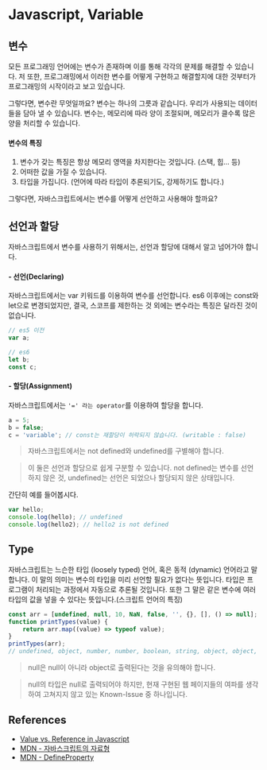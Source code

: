 # Javascript, Variable

## 변수
모든 프로그래밍 언어에는 변수가 존재하며 이를 통해 각각의 문제를 해결할 수 있습니다.
저 또한, 프로그래밍에서 이러한 변수를 어떻게 구현하고 해결할지에 대한 것부터가 프로그래밍의 시작이라고 보고 있습니다.

그렇다면, 변수란 무엇일까요? 변수는 하나의 그릇과 같습니다. 우리가 사용되는 데이터들을 담아 낼 수 있습니다.
변수는, 메모리에 따라 양이 조절되며, 메모리가 클수록 많은 양을 처리할 수 있습니다.

#### 변수의 특징
1. 변수가 갖는 특징은 항상 메모리 영역을 차지한다는 것입니다. (스택, 힙... 등)
2. 어떠한 값을 가질 수 있습니다.
3. 타입을 가집니다. (언어에 따라 타입이 추론되기도, 강제하기도 합니다.)

그렇다면, 자바스크립트에서는 변수를 어떻게 선언하고 사용해야 할까요?

## 선언과 할당
자바스크립트에서 변수를 사용하기 위해서는, 선언과 할당에 대해서 알고 넘어가야 합니다.

#### - 선언(Declaring)
자바스크립트에서는 var 키워드를 이용하여 변수를 선언합니다. es6 이후에는 const와 let으로 변경되었지만, 결국, 스코프를 제한하는 것 외에는 변수라는 특징은  달라진 것이 없습니다.

```js
// es5 이전
var a;

// es6
let b;
const c;
```

#### - 할당(Assignment)
자바스크립트에서는 `'=' 라는 operator`를 이용하여 할당을 합니다.

```js
a = 5;
b = false;
c = 'variable'; // const는 재할당이 허락되지 않습니다. (writable : false)
```

> 자바스크립트에서는 not defined와 undefined를 구별해야 합니다. 

> 이 둘은 선언과 할당으로 쉽게 구분할 수 있습니다. 
not defined는 변수를 선언하지 않은 것, undefined는 선언은 되었으나 할당되지 않은 상태입니다.


간단히 예를 들어봅시다. 

```js
var hello;
console.log(hello); // undefined
console.log(hello2); // hello2 is not defined
````

## Type
자바스크립트는 느슨한 타입 (loosely typed) 언어, 혹은 동적 (dynamic) 언어라고 말합니다. 이 말의 의미는 변수의 타입을 미리 선언할 필요가 없다는 뜻입니다.
타입은 프로그램이 처리되는 과정에서 자동으로 추론될 것입니다. 또한 그 말은 같은 변수에 여러 타입의 값을 넣을 수 있다는 뜻입니다.(스크립트 언어의 특징)

```js
const arr = [undefined, null, 10, NaN, false, '', {}, [], () => null];
function printTypes(value) {
	return arr.map((value) => typeof value);
}
printTypes(arr);
// undefined, object, number, number, boolean, string, object, object, function
```

> null은 null이 아니라 object로 출력된다는 것을 유의해야 합니다.

> null의 타입은 null로 출력되어야 하지만, 현재 구현된 웹 페이지들의 여파를 생각하여 고쳐지지 않고 있는 Known-Issue 중 하나입니다.

## References
- [Value vs. Reference in Javascript](https://codeburst.io/explaining-value-vs-reference-in-javascript-647a975e12a0)
- [MDN - 자바스크립트의 자료형](https://developer.mozilla.org/ko/docs/Web/JavaScript/Data_structures)
- [MDN - DefineProperty](https://developer.mozilla.org/ko/docs/Web/JavaScript/Reference/Global_Objects/Object/defineProperty)

